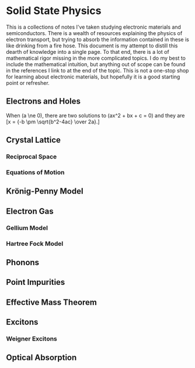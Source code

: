 # Solid State Physics

This is a collections of notes I've taken studying electronic materials and semiconductors. 
There is a wealth of resources explaining the physics of electron transport, but trying to absorb the information contained in these is like drinking from a fire hose. 
This document is my attempt to distill this dearth of knowledge into a single page. 
To that end, there is a lot of mathematical rigor missing in the more complicated topics. 
I do my best to include the mathematical intuition, but anything out of scope can be found in the references I link to at the end of the topic. 
This is not a one-stop shop for learning about electronic materials, but hopefully it is a good starting point or refresher.

## Electrons and Holes
  When \(a \ne 0\), there are two solutions to \(ax^2 + bx + c = 0\) and they are
  \[x = {-b \pm \sqrt{b^2-4ac} \over 2a}.\]

## Crystal Lattice 

### Reciprocal Space

### Equations of Motion

## Kr&ouml;nig-Penny Model

## Electron Gas

### Gellium Model

### Hartree Fock Model

## Phonons

## Point Impurities

## Effective Mass Theorem

## Excitons

### Weigner Excitons

## Optical Absorption
